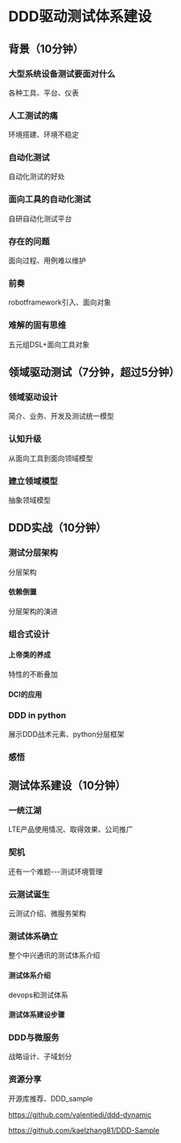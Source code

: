 # DDD驱动测试体系建设

## 背景（10分钟）
### 大型系统设备测试要面对什么
各种工具、平台、仪表

### 人工测试的痛
环境搭建、环境不稳定

### 自动化测试
自动化测试的好处

### 面向工具的自动化测试
自研自动化测试平台

### 存在的问题
面向过程、用例难以维护

### 前奏
robotframework引入、面向对象

### 难解的固有思维
五元组DSL+面向工具对象

## 领域驱动测试（7分钟，超过5分钟）
### 领域驱动设计
简介、业务、开发及测试统一模型

### 认知升级
从面向工具到面向领域模型

### 建立领域模型
抽象领域模型

## DDD实战（10分钟）
### 测试分层架构
分层架构

#### 依赖倒置
分层架构的演进

### 组合式设计
#### 上帝类的养成
特性的不断叠加

#### DCI的应用


### DDD in python
展示DDD战术元素、python分层框架

### 感悟

## 测试体系建设（10分钟）
### 一统江湖
LTE产品使用情况、取得效果、公司推广

### 契机
还有一个难题---测试环境管理

### 云测试诞生
云测试介绍、微服务架构

### 测试体系确立
整个中兴通讯的测试体系介绍

#### 测试体系介绍
devops和测试体系

#### 测试体系建设步骤


### DDD与微服务
战略设计、子域划分

### 资源分享
开源库推荐、DDD_sample

https://github.com/valentjedi/ddd-dynamic

https://github.com/kaelzhang81/DDD-Sample




